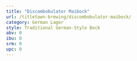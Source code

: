 ```yaml
---
title: "Discombobulator Maibock"
url: /titletown-brewing/discombobulator-maibock/
category: German Lager
style: Traditional German-Style Bock
abv: 0
ibu: 0
srm: 0
upc: 0
---
```



